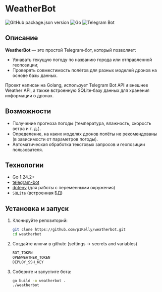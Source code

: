 # WeatherBot

![GitHub package.json version](https://img.shields.io/badge/version-1.0.3-blue)
![Go](https://img.shields.io/badge/go-1.24.2-blue)
![Telegram Bot](https://img.shields.io/badge/telegram_bot-blueviolet)

## Описание
**WeatherBot** — это простой Telegram‑бот, который позволяет:
- Узнавать текущую погоду по названию города или отправленной геопозиции;
- Проверять совместимость полётов для разных моделей дронов на основе базы данных.  

Проект написан на Golang, использует Telegram Bot API и внешнее Weather API, а также встроенную SQLite‑базу данных для хранения информации о дронах.

## Возможности
- Получение прогноза погоды (температура, влажность, скорость ветра и т. д.).
- Определение, на каких моделях дронов полёты не рекомендованы (в зависимости от параметров погоды).
- Автоматическая обработка текстовых запросов и геопозиции пользователя.

## Технологии
- Go 1.24.2+
- [telegram-bot](https://github.com/go-telegram-bot-api/telegram-bot-api)
- [dotenv](https://github.com/joho/godotenv) (для работы с переменными окружения)
- `SQLite` (встроенная БД)

## Установка и запуск

1. Клонируйте репозиторий:
   ```bash
   git clone https://github.com/p1Relly/weatherbot.git
   cd weatherbot

2. Создайте ключи в github: (settings -> secrets and variables)
   ```bash
   BOT_TOKEN
   OPENWEATHER_TOKEN
   DEPLOY_SSH_KEY

3. Соберите и запустите бота:
   ```bash
   go build -o weatherbot .
   ./weatherbot